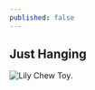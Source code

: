 ```yaml
---
published: false
---
```



## Just Hanging

![Lily Chew Toy](https://c2.staticflickr.com/4/3015/2682927235_5a257e3708_o.jpg).
